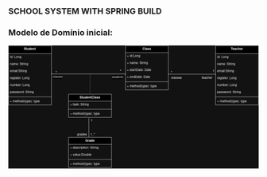 ### SCHOOL SYSTEM WITH SPRING BUILD<br>
### Modelo de Domínio inicial:<br>
![Modelo de domínio](https://github.com/pauloherbt/SchoolSystem/blob/main/SchoolSystem.drawio.png)
